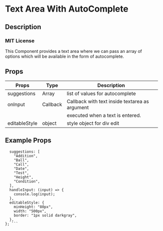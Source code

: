 # Text Area With AutoComplete

## Description
### MIT License

This Component provides a text area where we can pass an array of options which will be available in the form of autocomplete.

## Props

| Props       | Type        | Description                                   |
| ----------- | ----------- | --------------------------------------------  |
| suggestions | Array       | list of values for autocomplete               |
| onInput     | Callback    | Callback with text inside textarea as argument|
|             |             | executed when a text is entered.              |
|editableStyle| object      |  style object for div edit                    |

## Example Props

``` TextareaAutocomplete.defaultProps = {
  suggestions: [
    "Addition",
    "Ball",
    "Call",
    "Date",
    "Test",
    "Height",
    "Condition",
  ],
  handleInput: (input) => {
    console.log(input);
  },
  editableStyle: {
    minHeight: "80px",
    width: "500px",
    border: "1px solid darkgray",
  },
}; ```